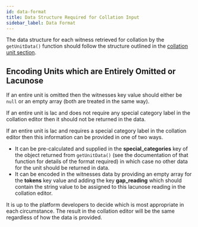 ```yaml
---
id: data-format
title: Data Structure Required for Collation Input
sidebar_label: Data Format
---
```


The data structure for each witness retrieved for collation by the ```getUnitData()``` function should follow the 
structure outlined in the [collation unit section](collation-unit.md).


## Encoding Units which are Entirely Omitted or Lacunose

If an entire unit is omitted then the witnesses key value should either be ```null``` or an empty array (both are treated in the same way).

If an entire unit is lac and does not require any special category label in the collation editor then it should not be returned in the data.

If an entire unit is lac and requires a special category label in the collation editor then this information can be provided in one of two ways.

- It can be pre-calculated and supplied in the **special_categories** key of the object returned from ```getUnitData()``` (see the documentation of that function for details of the format required) in which case no other data for the unit should be returned in data.
- It can be encoded in the witnesses data by providing an empty array for the **tokens** key value and adding the key **gap_reading** which should contain the string value to be assigned to this lacunose reading in the collation editor.

It is up to the platform developers to decide which is most appropriate in each circumstance. The result in the collation editor will be the same regardless of how the data is provided.
